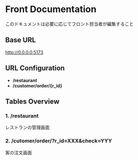 # Front Documentation
このドキュメントは必要に応じてフロント担当者が編集すること

## Base URL
http://0.0.0.0:5173


## URL Configuration
- **/restaurant**
- **/customer/order/{r_id}**

## Tables Overview

### 1. **/restaurant**
レストランの管理画面

### 2. **/cutomer/order/?r_id=XXX&check=YYY**
客の注文画面
